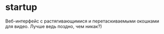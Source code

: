 # startup
Веб-интерфейс с растягивающимися и перетаскиваемыми окошками для видео.
Лучше ведь поздно, чем никак?)

